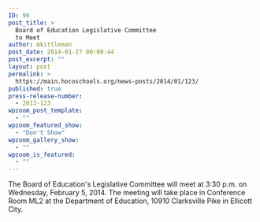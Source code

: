 ```yaml
---
ID: 99
post_title: >
  Board of Education Legislative Committee
  to Meet
author: mkittleman
post_date: 2014-01-27 00:00:44
post_excerpt: ""
layout: post
permalink: >
  https://main.hocoschools.org/news-posts/2014/01/123/
published: true
press-release-number:
  - 2013-123
wpzoom_post_template:
  - ""
wpzoom_featured_show:
  - "Don't Show"
wpzoom_gallery_show:
  - ""
wpzoom_is_featured:
  - ""
---
```

The Board of Education's Legislative Committee will meet at 3:30 p.m. on Wednesday, February 5, 2014. The meeting will take place in Conference Room ML2 at the Department of Education, 10910 Clarksville Pike in Ellicott City.